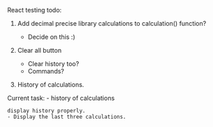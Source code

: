 React testing todo:


1. Add decimal precise library calculations to calculation() function?
    - Decide on this :)
2. Clear all button
    - Clear history too?
    - Commands?

3. History of calculations.

Current task: - history of calculations

    display history properly.
    - Display the last three calculations.
    